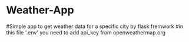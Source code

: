 # Weather-App
#Simple app to get weather data for a specific city by flask fremwork
#in this file '.env' you need to add api_key from openweathermap.org
